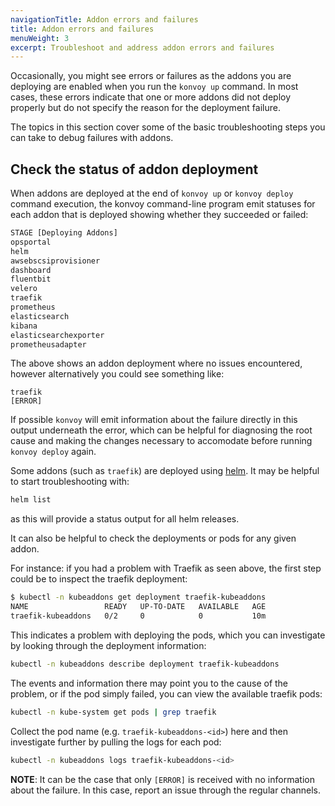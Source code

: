 ```yaml
---
navigationTitle: Addon errors and failures
title: Addon errors and failures
menuWeight: 3
excerpt: Troubleshoot and address addon errors and failures
---
```


Occasionally, you might see errors or failures as the addons you are deploying are enabled when you run the `konvoy up` command.
In most cases, these errors indicate that one or more addons did not deploy properly but do not specify the reason for the deployment failure.

The topics in this section cover some of the basic troubleshooting steps you can take to debug failures with addons.

## Check the status of addon deployment

When addons are deployed at the end of `konvoy up` or `konvoy deploy` command execution, the konvoy command-line program emit statuses for each addon that is deployed showing whether they succeeded or failed:

```bash
STAGE [Deploying Addons]
opsportal                                                              [OK]
helm                                                                   [OK]
awsebscsiprovisioner                                                   [OK]
dashboard                                                              [OK]
fluentbit                                                              [OK]
velero                                                                 [OK]
traefik                                                                [OK]
prometheus                                                             [OK]
elasticsearch                                                          [OK]
kibana                                                                 [OK]
elasticsearchexporter                                                  [OK]
prometheusadapter                                                      [OK]
```

The above shows an addon deployment where no issues encountered, however alternatively you could see something like:

```text
traefik                                                                [ERROR]
```

If possible `konvoy` will emit information about the failure directly in this output underneath the error, which can be helpful for diagnosing the root cause and making the changes necessary to accomodate before running `konvoy deploy` again.

Some addons (such as `traefik`) are deployed using [helm](https://helm.sh).
It may be helpful to start troubleshooting with:

```bash
helm list
```

as this will provide a status output for all helm releases.

It can also be helpful to check the deployments or pods for any given addon.

For instance: if you had a problem with Traefik as seen above, the first step could be to inspect the traefik deployment:

```bash
$ kubectl -n kubeaddons get deployment traefik-kubeaddons
NAME                 READY   UP-TO-DATE   AVAILABLE   AGE
traefik-kubeaddons   0/2     0            0           10m
```

This indicates a problem with deploying the pods, which you can investigate by looking through the deployment information:

```bash
kubectl -n kubeaddons describe deployment traefik-kubeaddons
```

The events and information there may point you to the cause of the problem, or if the pod simply failed, you can view the available traefik pods:

```bash
kubectl -n kube-system get pods | grep traefik
```

Collect the pod name (e.g. `traefik-kubeaddons-<id>`) here and then investigate further by pulling the logs for each pod:

```bash
kubectl -n kubeaddons logs traefik-kubeaddons-<id>
```

**NOTE**: It can be the case that only `[ERROR]` is received with no information about the failure.
In this case, report an issue through the regular channels.
